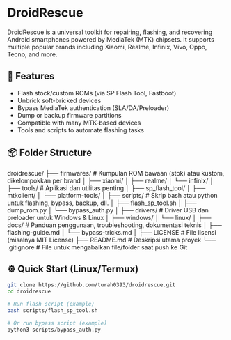 # DroidRescue

DroidRescue is a universal toolkit for repairing, flashing, and recovering Android smartphones powered by MediaTek (MTK) chipsets. It supports multiple popular brands including Xiaomi, Realme, Infinix, Vivo, Oppo, Tecno, and more.

## 🚀 Features

- Flash stock/custom ROMs (via SP Flash Tool, Fastboot)
- Unbrick soft-bricked devices
- Bypass MediaTek authentication (SLA/DA/Preloader)
- Dump or backup firmware partitions
- Compatible with many MTK-based devices
- Tools and scripts to automate flashing tasks

## 📦 Folder Structure

droidrescue/
├── firmwares/         # Kumpulan ROM bawaan (stok) atau kustom, dikelompokkan per brand
│   ├── xiaomi/
│   ├── realme/
│   └── infinix/
│
├── tools/             # Aplikasi dan utilitas penting
│   ├── sp_flash_tool/
│   ├── mtkclient/
│   └── platform-tools/
│
├── scripts/           # Skrip bash atau python untuk flashing, bypass, backup, dll.
│   ├── flash_sp_tool.sh
│   ├── dump_rom.py
│   └── bypass_auth.py
│
├── drivers/           # Driver USB dan preloader untuk Windows & Linux
│   ├── windows/
│   └── linux/
│
├── docs/              # Panduan penggunaan, troubleshooting, dokumentasi teknis
│   ├── flashing-guide.md
│   └── bypass-tricks.md
│
├── LICENSE            # File lisensi (misalnya MIT License)
├── README.md          # Deskripsi utama proyek
└── .gitignore         # File untuk mengabaikan file/folder saat push ke Git

## ⚙️ Quick Start (Linux/Termux)

```bash
git clone https://github.com/turah0393/droidrescue.git
cd droidrescue

# Run flash script (example)
bash scripts/flash_sp_tool.sh

# Or run bypass script (example)
python3 scripts/bypass_auth.py
